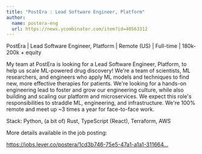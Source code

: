 ```yaml
---
title: "PostEra : Lead Software Engineer, Platform"
author:
  name: postera-eng
  url: https://news.ycombinator.com/item?id=40563312
---
```

PostEra | Lead Software Engineer, Platform | Remote (US) | Full-time | 180k-200k + equity

My team at PostEra is looking for a Lead Software Engineer, Platform, to help us scale ML-powered drug discovery! We&#x27;re a team of scientists, ML researchers, and engineers who apply ML models and techniques to find new, more effective therapies for patients. We&#x27;re looking for a hands-on engineering lead to foster and grow our engineering culture, while also building and scaling our platform and microservices. We expect this role&#x27;s responsibilities to straddle ML, engineering, and infrastructure. We&#x27;re 100% remote and meet up ~3 times a year for face-to-face work.

Stack: Python, (a bit of) Rust, TypeScript (React), Terraform, AWS

More details available in the job posting:

<a href="https:&#x2F;&#x2F;jobs.lever.co&#x2F;postera&#x2F;1cd3b746-75e5-47a1-a1a1-31166431ca12" rel="nofollow">https:&#x2F;&#x2F;jobs.lever.co&#x2F;postera&#x2F;1cd3b746-75e5-47a1-a1a1-311664...</a>
